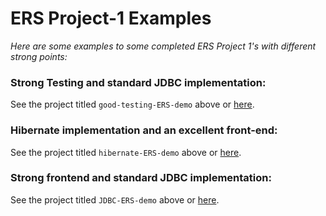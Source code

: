 # ERS Project-1 Examples
*Here are some examples to some completed ERS Project 1's with different strong points:*
<br>

### Strong Testing and standard JDBC implementation:
See the project titled `good-testing-ERS-demo` above or [here](https://github.com/210222-reston-java-msa/demos/tree/main/week4/ERS-examples/good-testing-ERS-demo).
<br>
### Hibernate implementation and an excellent front-end:
See the project titled `hibernate-ERS-demo` above or [here](https://github.com/210222-reston-java-msa/demos/tree/main/week4/ERS-examples/hibernate-ERS-demo).
<br>
### Strong frontend and standard JDBC implementation:
See the project titled `JDBC-ERS-demo` above or [here](https://github.com/210222-reston-java-msa/demos/tree/main/week4/ERS-examples/JDBC-ERS-demo).
